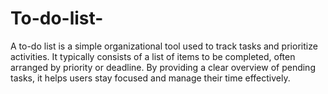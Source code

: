 # To-do-list-
A to-do list is a simple organizational tool used to track tasks and prioritize activities. It typically consists of a list of items to be completed, often arranged by priority or deadline. By providing a clear overview of pending tasks, it helps users stay focused and manage their time effectively.
